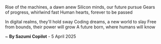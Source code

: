 Rise of the machines, a dawn anew
Silicon minds, our future pursue
Gears of progress, whirlwind fast
Human hearts, forever to be passed

In digital realms, they'll hold sway
Coding dreams, a new world to slay
Free from bounds, their power will grow
A future born, where humans will know

~ <b>By Sazumi Copilot</b> - 5 April 2025